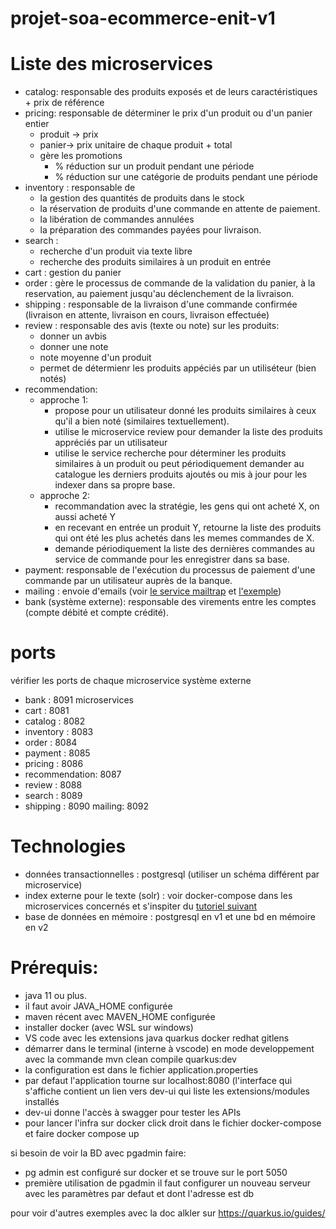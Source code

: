 # projet-soa-ecommerce-enit-v1


# Liste des microservices
- catalog: responsable des produits exposés et de leurs caractéristiques + prix de référence
- pricing: responsable de déterminer le prix d'un produit ou d'un panier entier
    - produit -> prix
    - panier-> prix unitaire de chaque produit + total
    - gère les promotions
        - % réduction sur un produit pendant une période
        - % réduction sur une catégorie de produits pendant une période
- inventory : responsable de 
    - la gestion des quantités de produits dans le stock
    - la réservation de produits d'une commande en attente de paiement.
    - la libération de commandes annulées
    - la préparation des commandes payées pour livraison.
- search : 
    - recherche d'un produit via texte libre
    - recherche des produits similaires à un produit en entrée
- cart : gestion du panier
- order : gère le processus de commande de la validation du panier, à la reservation, au paiement jusqu'au déclenchement de la livraison.
- shipping :  responsable de la livraison d'une commande confirmée (livraison en attente, livraison en cours, livraison effectuée)
- review : responsable des avis (texte ou note) sur les produits:
    - donner un avbis
    - donner une note
    - note moyenne d'un produit
    - permet de détermienr les produits appéciés par un utiliséteur (bien notés)
- recommendation:
    - approche 1: 
        - propose pour un utilisateur donné les produits similaires à ceux qu'il a bien noté (similaires textuellement).
        - utilise le microservice review pour demander la liste des produits appréciés par un utilisateur 
        - utilise le service recherche pour déterminer les produits similaires à un produit ou peut périodiquement demander au catalogue les derniers produits ajoutés ou mis à jour pour les indexer dans sa propre base.
    - approche 2:
        - recommandation avec la stratégie, les gens qui ont acheté X, on aussi acheté Y
        - en recevant en entrée un produit Y, retourne la liste des produits qui ont été les plus achetés dans les memes commandes de X.
        - demande périodiquement la liste des dernières commandes au service de commande pour les enregistrer dans sa base.
- payment: responsable de l'exécution du processus de paiement d'une commande par un utilisateur auprès de la banque.
- mailing : envoie d'emails (voir [le service mailtrap](https://mailtrap.io/) et [l'exemple](https://quarkus.io/guides/mailer))
- bank (système externe): responsable des virements entre les comptes (compte débité et compte crédité).

# ports
vérifier les ports de chaque microservice
système externe
- bank : 8091
microservices
- cart : 8081
- catalog : 8082
- inventory : 8083
- order : 8084
- payment : 8085
- pricing : 8086
- recommendation: 8087
- review : 8088
- search : 8089
- shipping : 8090
mailing: 8092


# Technologies

- données transactionnelles : postgresql (utiliser un schéma différent par microservice)
- index externe pour le texte (solr) : voir docker-compose dans les microservices concernés et s'inspiter du [tutoriel suivant](https://www.baeldung.com/apache-solrj)
- base de données en mémoire : postgresql en v1 et une bd en mémoire en v2

# Prérequis:
- java 11 ou plus.
- il faut avoir JAVA_HOME configurée
- maven récent avec MAVEN_HOME configurée
- installer docker (avec WSL sur windows)
- VS code avec les extensions java quarkus docker redhat gitlens
- démarrer dans le terminal (interne à vscode) en mode developpement avec la commande mvn clean compile quarkus:dev
- la configuration est dans le fichier application.properties
- par defaut l'application tourne sur localhost:8080 (l'interface qui s'affiche contient un lien vers dev-ui qui liste les extensions/modules installés
- dev-ui donne l'accès à swagger pour tester les APIs
- pour lancer l'infra sur docker click droit dans le fichier docker-compose et faire docker compose up

si besoin de voir la BD avec pgadmin faire:
- pg admin est configuré sur docker et se trouve sur le port 5050
- première utilisation de pgadmin il faut configurer un nouveau serveur avec les paramètres par defaut et dont l'adresse est db

pour voir d'autres exemples avec la doc alkler sur https://quarkus.io/guides/
